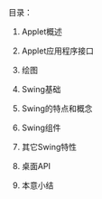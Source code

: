 目录：

1. Applet概述

2. Applet应用程序接口

3. 绘图

4. Swing基础

5. Swing的特点和概念

6. Swing组件

7. 其它Swing特性

8. 桌面API

9. 本意小结

